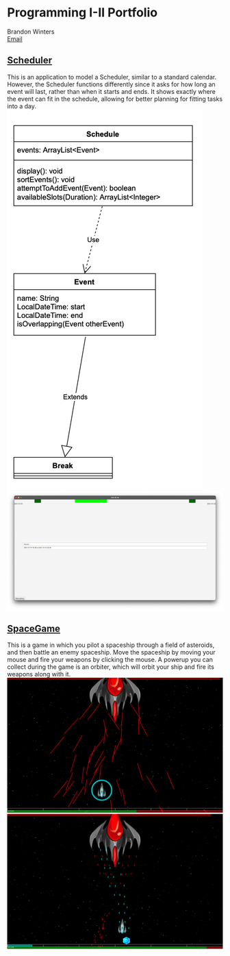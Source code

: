 # Programming I-II Portfolio
Brandon Winters  
[Email](mailto:bran216@hazani.net)

## [Scheduler](https://github.com/bran214/Scheduler)
This is an application to model a Scheduler, similar to a standard calendar. However, the Scheduler functions differently since it asks for how long an event will last, rather than when it starts and ends. It shows exactly where the event can fit in the schedule, allowing for better planning for fitting tasks into a day.  
![alt text](https://github.com/bran214/Scheduler/raw/main/Brainstorm/Class_Diagram_updated.png "Class Diagram")  
![alt text](https://github.com/bran214/Scheduler/raw/main/Brainstorm/Scheduler_Demo.png "Scheduler Demo")  

## [SpaceGame](https://github.com/bran214/SpaceGame)
This is a game in which you pilot a spaceship through a field of asteroids, and then battle an enemy spaceship. Move the spaceship by moving your mouse and fire your weapons by clicking the mouse. A powerup you can collect during the game is an orbiter, which will orbit your ship and fire its weapons along with it.
![alt text](https://github.com/bran214/SpaceGame/raw/main/Screenshots/Gameplay.png "Gameplay")  
![alt text](https://github.com/bran214/SpaceGame/raw/main/Screenshots/Gameplay-1.png "Gameplay")  
